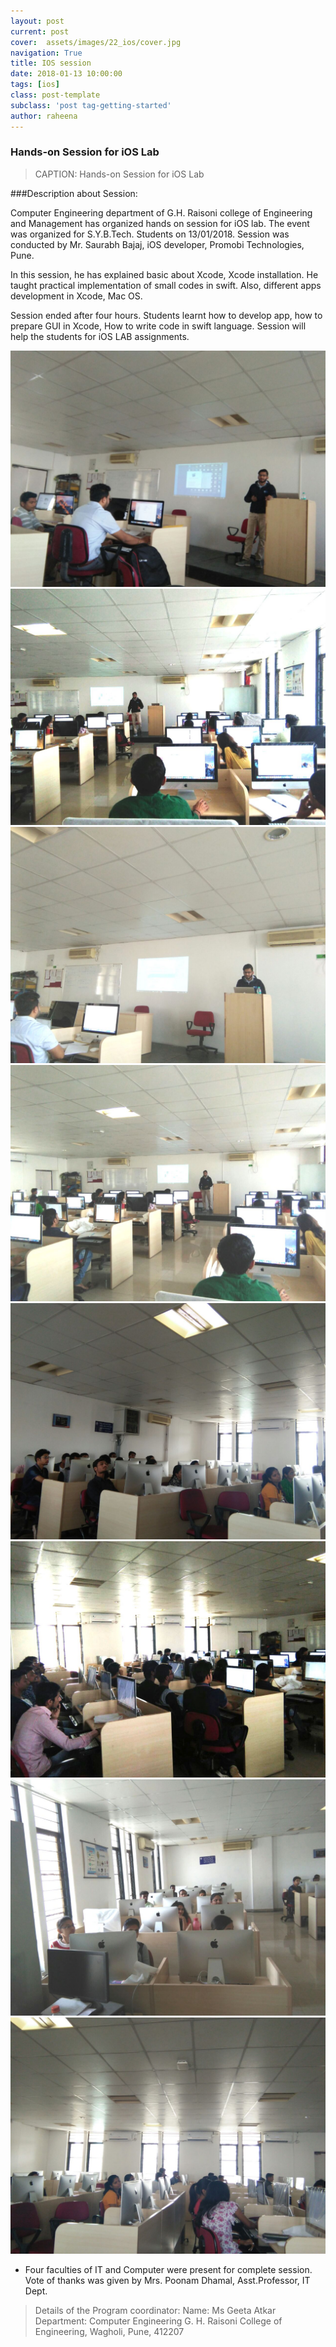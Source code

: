 ```yaml
---
layout: post
current: post
cover:  assets/images/22_ios/cover.jpg
navigation: True
title: IOS session
date: 2018-01-13 10:00:00
tags: [ios]
class: post-template
subclass: 'post tag-getting-started'
author: raheena
---
```


### Hands-on Session for iOS Lab
> CAPTION:  Hands-on Session for iOS Lab 
  
###Description about Session:
 <p>  Computer Engineering department of G.H. Raisoni college of Engineering and Management has organized hands on session for iOS lab. The event was organized for S.Y.B.Tech. Students on 13/01/2018. Session was conducted by Mr. Saurabh Bajaj, iOS developer, Promobi Technologies, Pune.</p>
 <p> In this session, he has explained basic about Xcode, Xcode installation. He taught practical implementation of small codes in swift. Also, different apps development in Xcode, Mac OS.</p>
  <p>Session ended after four hours. Students learnt how to develop app, how to prepare GUI in Xcode, How to write code in swift language. Session will help the students for  iOS LAB assignments.</p>

![students attending seminar](assets/images/22_ios/1.jpg  "22_ios_1")
![students attending seminar](assets/images/22_ios/2.jpg  "22_ios_2")
![students attending seminar](assets/images/22_ios/3.jpg  "22_ios_3")
![students attending seminar](assets/images/22_ios/4.jpg  "22_ios_4")
![students attending seminar](assets/images/22_ios/5.jpg  "22_ios_5")
![students attending seminar](assets/images/22_ios/6.jpg  "22_ios_6")
![students attending seminar](assets/images/22_ios/7.jpg  "22_ios_7")
![students attending seminar](assets/images/22_ios/8.jpg  "22_ios_8")

- Four faculties of IT and Computer were present for complete session. Vote of thanks was given by Mrs. Poonam Dhamal, Asst.Professor, IT Dept.

> Details of the Program coordinator: 
> Name: Ms Geeta Atkar
> Department: Computer Engineering 
> G. H. Raisoni College of Engineering, Wagholi, Pune, 412207
